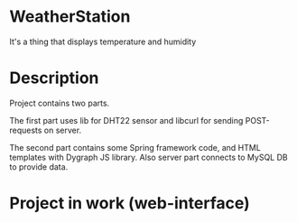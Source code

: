 # WeatherStation
It's a thing that displays temperature and humidity

# Description
Project contains two parts. 

The first part uses lib for DHT22 sensor
and libcurl for sending POST-requests on server.

The second part contains some Spring framework code,
and HTML templates with Dygraph JS library.
Also server part connects to MySQL DB to provide data.

# Project in work (web-interface)

